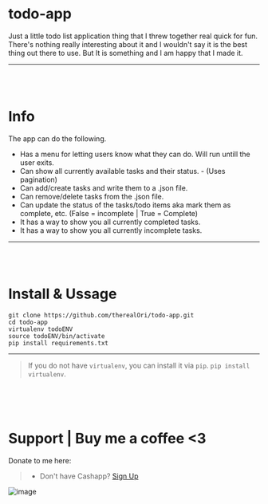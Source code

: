 # todo-app
Just a little todo list application thing that I threw together real quick for fun. There's nothing really interesting about it and I wouldn't say it is the best thing out there to use. But It is something and I am happy that I made it.
__ __
 
 <br>
 <br>

# Info
The app can do the following.
  - Has a menu for letting users know what they can do. Will run untill the user exits.
  - Can show all currently available tasks and their status. - (Uses pagination)
  - Can add/create tasks and write them to a .json file.
  - Can remove/delete tasks from the .json file.
  - Can update the status of the tasks/todo items aka mark them as complete, etc. (False = incomplete | True = Complete)
  - It has a way to show you all currently completed tasks.
  - It has a way to show you all currently incomplete tasks.
__ __

<br>
<br>

# Install & Ussage

```
git clone https://github.com/therealOri/todo-app.git
cd todo-app
virtualenv todoENV
source todoENV/bin/activate
pip install requirements.txt
```
__ __
> If you do not have `virtualenv`, you can install it via `pip`. `pip install virtualenv`.


<br>
<br>
<br>


# Support  |  Buy me a coffee <3
Donate to me here:
> - Don't have Cashapp? [Sign Up](https://cash.app/app/TKWGCRT)

![image](https://user-images.githubusercontent.com/45724082/158000721-33c00c3e-68bb-4ee3-a2ae-aefa549cfb33.png)
